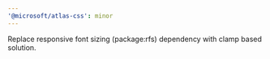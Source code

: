 ```yaml
---
'@microsoft/atlas-css': minor
---
```


Replace responsive font sizing (package:rfs) dependency with clamp based solution.
